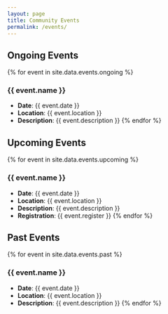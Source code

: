 ```yaml
---
layout: page
title: Community Events
permalink: /events/
---
```


## Ongoing Events

{% for event in site.data.events.ongoing %}
### {{ event.name }}
- **Date**: {{ event.date }}
- **Location**: {{ event.location }}
- **Description**: {{ event.description }}
{% endfor %}

## Upcoming Events

{% for event in site.data.events.upcoming %}
### {{ event.name }}
- **Date**: {{ event.date }}
- **Location**: {{ event.location }}
- **Description**: {{ event.description }}
- **Registration**: {{ event.register }}
{% endfor %}

## Past Events

{% for event in site.data.events.past %}
### {{ event.name }}
- **Date**: {{ event.date }}
- **Location**: {{ event.location }}
- **Description**: {{ event.description }}
{% endfor %}
